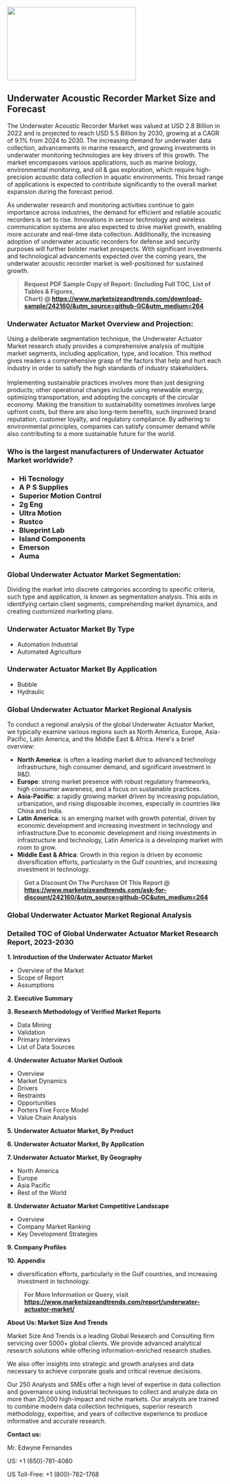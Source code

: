 <p><img class="alignnone size-medium wp-image-20088" src="https://ffe5etoiles.com/wp-content/uploads/2024/12/MST1-300x171.png" alt="" width="300" height="171" /></p><h2>Underwater Acoustic Recorder Market Size and Forecast</h2><p>The Underwater Acoustic Recorder Market was valued at USD 2.8 Billion in 2022 and is projected to reach USD 5.5 Billion by 2030, growing at a CAGR of 9.1% from 2024 to 2030. The increasing demand for underwater data collection, advancements in marine research, and growing investments in underwater monitoring technologies are key drivers of this growth. The market encompasses various applications, such as marine biology, environmental monitoring, and oil & gas exploration, which require high-precision acoustic data collection in aquatic environments. This broad range of applications is expected to contribute significantly to the overall market expansion during the forecast period.</p><p>As underwater research and monitoring activities continue to gain importance across industries, the demand for efficient and reliable acoustic recorders is set to rise. Innovations in sensor technology and wireless communication systems are also expected to drive market growth, enabling more accurate and real-time data collection. Additionally, the increasing adoption of underwater acoustic recorders for defense and security purposes will further bolster market prospects. With significant investments and technological advancements expected over the coming years, the underwater acoustic recorder market is well-positioned for sustained growth.</p></p><blockquote id="" class=""><strong>Request PDF Sample Copy of Report: (Including Full TOC, List of Tables &amp; Figures, Chart)&nbsp;@&nbsp;<strong><a href="https://www.marketsizeandtrends.com/download-sample/242160/&utm_source=github-GC&utm_medium=264" target="_blank">https://www.marketsizeandtrends.com/download-sample/242160/&utm_source=github-GC&utm_medium=264</a></strong></strong></blockquote><h3 id="" class="">Underwater Actuator Market&nbsp;Overview and Projection:</h3><p id="" class="">Using a deliberate segmentation technique, the Underwater Actuator Market research study provides a comprehensive analysis of multiple market segments, including application, type, and location. This method gives readers a comprehensive grasp of the factors that help and hurt each industry in order to satisfy the high standards of industry stakeholders. <br /> <br />Implementing sustainable practices involves more than just designing products; other operational changes include using renewable energy, optimizing transportation, and adopting the concepts of the circular economy. Making the transition to sustainability sometimes involves large upfront costs, but there are also long-term benefits, such improved brand reputation, customer loyalty, and regulatory compliance. By adhering to environmental principles, companies can satisfy consumer demand while also contributing to a more sustainable future for the world.</p><h3 id="" class="">Who is the largest manufacturers of&nbsp;Underwater Actuator Market worldwide?</h3><h3 class=""><p><ul><li>Hi Tecnology </li><li> A P S Supplies </li><li> Superior Motion Control </li><li> 2g Eng </li><li> Ultra Motion </li><li> Rustco </li><li> Blueprint Lab </li><li> Island Components </li><li> Emerson </li><li> Auma</li></ul></p></h3><h3 id="" class="">Global&nbsp;Underwater Actuator Market Segmentation:</h3><p id="" class="">Dividing the market into discrete categories according to specific criteria, such type and application, is known as segmentation analysis. This aids in identifying certain client segments, comprehending market dynamics, and creating customized marketing plans.</p><h3 id="" class="">Underwater Actuator Market&nbsp;By Type</h3><p><p><ul><li>Automation Industrial</li><li> Automated Agriculture</p></li></ul></p></p><h3 id="" class="">Underwater Actuator Market&nbsp;By Application</h3><p class=""><p><ul><li>Bubble</li><li> Hydraulic</li></ul></p></p><h3 id="" class="">Global Underwater Actuator Market Regional Analysis</h3><p id="" class="">To conduct a regional analysis of the global Underwater Actuator Market, we typically examine various regions such as North America, Europe, Asia-Pacific, Latin America, and the Middle East &amp; Africa. Here's a brief overview:</p><ul><li><strong>North America</strong>: is often a leading market due to advanced technology infrastructure, high consumer demand, and significant investment in R&amp;D.</li><li><strong>Europe</strong>: strong market presence with robust regulatory frameworks, high consumer awareness, and a focus on sustainable practices.</li><li><strong>Asia-Pacific</strong>: a rapidly growing market driven by increasing population, urbanization, and rising disposable incomes, especially in countries like China and India.</li><li><strong>Latin America</strong>: is an emerging market with growth potential, driven by economic development and increasing investment in technology and infrastructure.Due to economic development and rising investments in infrastructure and technology, Latin America is a developing market with room to grow.</li><li><strong>Middle East &amp; Africa</strong>: Growth in this region is driven by economic diversification efforts, particularly in the Gulf countries, and increasing investment in technology.</li></ul><blockquote id="" class=""><strong>Get a Discount On The Purchase Of This Report @ <strong><a href="https://www.marketsizeandtrends.com/ask-for-discount/242160/&utm_source=github-GC&utm_medium=264" target="_blank">https://www.marketsizeandtrends.com/ask-for-discount/242160/&utm_source=github-GC&utm_medium=264</a></strong></strong></blockquote><h3 id="" class="">Global Underwater Actuator Market Regional Analysis</h3><h3 id="" class="">Detailed TOC of Global Underwater Actuator Market Research Report, 2023-2030</h3><p id="" class=""><strong>1. Introduction of the Underwater Actuator Market</strong></p><ul><li>Overview of the Market</li><li>Scope of Report</li><li>Assumptions</li></ul><p id="" class=""><strong>2. Executive Summary</strong></p><p id="" class=""><strong>3. Research Methodology of Verified Market Reports</strong></p><ul><li>Data Mining</li><li>Validation</li><li>Primary Interviews</li><li>List of Data Sources</li></ul><p id="" class=""><strong>4. Underwater Actuator Market Outlook</strong></p><ul><li>Overview</li><li>Market Dynamics</li><li>Drivers</li><li>Restraints</li><li>Opportunities</li><li>Porters Five Force Model</li><li>Value Chain Analysis</li></ul><p id="" class=""><strong>5. Underwater Actuator Market, By Product</strong></p><p id="" class=""><strong>6. Underwater Actuator Market, By Application</strong></p><p id="" class=""><strong>7. Underwater Actuator Market, By Geography</strong></p><ul><li>North America</li><li>Europe</li><li>Asia Pacific</li><li>Rest of the World</li></ul><p id="" class=""><strong>8. Underwater Actuator Market Competitive Landscape</strong></p><ul><li>Overview</li><li>Company Market Ranking</li><li>Key Development Strategies</li></ul><p id="" class=""><strong>9. Company Profiles</strong></p><p id="" class=""><strong>10. Appendix</strong></p><ul><li>diversification efforts, particularly in the Gulf countries, and increasing investment in technology.</li></ul><blockquote id="" class=""><strong>For More Information or Query, visit <strong><strong><a href="https://www.marketsizeandtrends.com/report/underwater-actuator-market/" target="_blank">https://www.marketsizeandtrends.com/report/underwater-actuator-market/</a></strong></strong></strong></blockquote><p id="" class=""><strong>About Us: Market Size And Trends</strong></p><p id="" class="">Market Size And Trends is a leading Global Research and Consulting firm servicing over 5000+ global clients. We provide advanced analytical research solutions while offering information-enriched research studies.</p><p id="" class="">We also offer insights into strategic and growth analyses and data necessary to achieve corporate goals and critical revenue decisions.</p><p id="" class="">Our 250 Analysts and SMEs offer a high level of expertise in data collection and governance using industrial techniques to collect and analyze data on more than 25,000 high-impact and niche markets. Our analysts are trained to combine modern data collection techniques, superior research methodology, expertise, and years of collective experience to produce informative and accurate research.</p><p id="" class=""><strong>Contact us:</strong></p><p id="" class="">Mr. Edwyne Fernandes</p><p id="" class="">US: +1 (650)-781-4080</p><p id="" class="">US Toll-Free: +1 (800)-782-1768</p>
